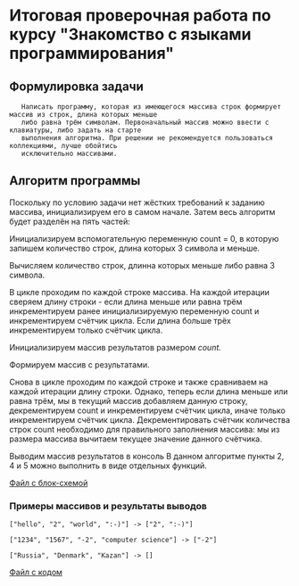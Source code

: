 # Итоговая проверочная работа по курсу "Знакомство с языками программирования"
## Формулировка задачи
~~~
   Написать программу, которая из имеющегося массива строк формирует массив из строк, длина которых меньше 
   либо равна трём символам. Первоначальный массив можно ввести с клавиатуры, либо задать на старте 
   выполнения алгоритма. При решении не рекомендуется пользоваться коллекциями, лучше обойтись 
   исключительно массивами.

~~~

## Алгоритм программы
Поскольку по условию задачи нет жёстких требований к заданию массива, инициализируем его в самом начале. Затем весь алгоритм будет разделён на пять частей:

Инициализируем вспомогательную переменную count = 0, в которую запишем количество строк, длина которых 3 символа и меньше.

Вычисляем количество строк, длинна которых меньше либо равна 3 символа.

В цикле проходим по каждой строке массива. На каждой итерации сверяем длину строки - если длина меньше или равна трём инкрементируем ранее инициализируемую переменную count и инкрементируем счётчик цикла. Если длина больше трёх инкрементируем только счётчик цикла.

Инициализируем массив результатов размером *_count._*

Формируем массив с результатами.

Снова в цикле проходим по каждой строке и также сравниваем на каждой итерации длину строки. Однако, теперь если длина меньше или равна трём, мы в текущий массив добавляем данную строку, декрементируем count и инкрементируем счётчик цикла, иначе только инкрементируем счётчик цикла. Декрементировать счётчик количества строк count необходимо для правильного заполнения массива: мы из размера массива вычитаем текущее значение данного счётчика.

Выводим массив результатов в консоль
В данном алгоритме пункты 2, 4 и 5 можно выполнить в виде отдельных функций.

[Файл с блок-схемой](https://github.com/VadimProkopiev/FinalTask1/blob/main/Task.drawio.png)

### Примеры массивов и результаты выводов
~~~
["hello", "2", "world", ":-)"] -> ["2", ":-)"]

["1234", "1567", "-2", "computer science"] -> ["-2"]

["Russia", "Denmark", "Kazan"] -> []
~~~
[Файл с кодом](https://github.com/VadimProkopiev/FinalTask1/blob/main/Program.cs)